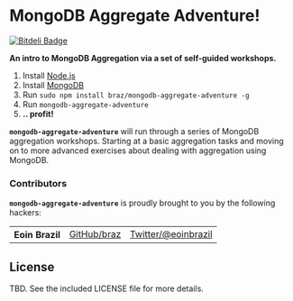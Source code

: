 # MongoDB Aggregate Adventure!

[![Bitdeli Badge](https://d2weczhvl823v0.cloudfront.net/braz/mongodb-aggregate-adventure/trend.png)](https://bitdeli.com/free "Bitdeli Badge")

**An intro to MongoDB Aggregation via a set of self-guided workshops.**

  1. Install [Node.js](http://nodejs.org/)
  2. Install [MongoDB](http://mongodb.org/)
  3. Run `sudo npm install braz/mongodb-aggregate-adventure -g`
  4. Run `mongodb-aggregate-adventure`
  5. **.. profit!**

  <b><code>mongodb-aggregate-adventure</code></b> will run through a series of MongoDB aggregation workshops. Starting at a basic aggregation tasks and moving on to more advanced exercises about dealing with aggregation using MongoDB.

### Contributors

<b><code>mongodb-aggregate-adventure</code></b> is proudly brought to you by the following hackers:

<table><tbody>
<tr><th align="left">Eoin Brazil</th><td><a href="https://github.com/braz">GitHub/braz</a></td><td><a href="http://twitter.com/eoinbrazil">Twitter/@eoinbrazil</a></td></tr>
</tbody></table>

## License
TBD. See the included LICENSE file for more details.